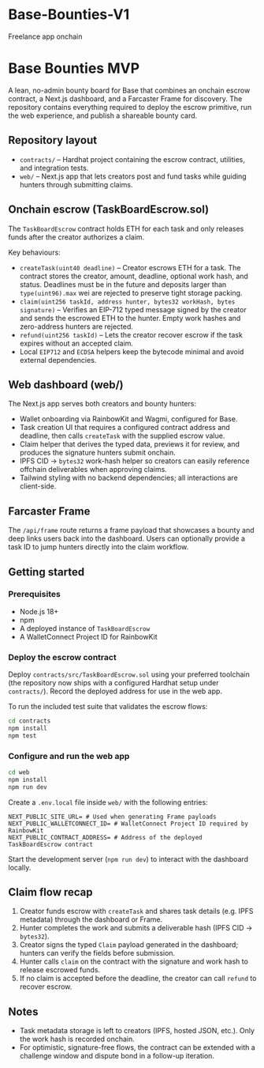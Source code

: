 # Base-Bounties-V1
Freelance app onchain
# Base Bounties MVP

A lean, no-admin bounty board for Base that combines an onchain escrow contract, a Next.js dashboard, and a Farcaster
Frame for discovery. The repository contains everything required to deploy the escrow primitive, run the web
experience, and publish a shareable bounty card.

## Repository layout

- `contracts/` – Hardhat project containing the escrow contract, utilities, and integration tests.
- `web/` – Next.js app that lets creators post and fund tasks while guiding hunters through submitting claims.

## Onchain escrow (TaskBoardEscrow.sol)

The `TaskBoardEscrow` contract holds ETH for each task and only releases funds after the creator authorizes a claim.

Key behaviours:

- `createTask(uint40 deadline)` – Creator escrows ETH for a task. The contract stores the creator, amount, deadline,
  optional work hash, and status. Deadlines must be in the future and deposits larger than `type(uint96).max` wei are
  rejected to preserve tight storage packing.
- `claim(uint256 taskId, address hunter, bytes32 workHash, bytes signature)` – Verifies an EIP-712 typed message signed
  by the creator and sends the escrowed ETH to the hunter. Empty work hashes and zero-address hunters are rejected.
- `refund(uint256 taskId)` – Lets the creator recover escrow if the task expires without an accepted claim.
- Local `EIP712` and `ECDSA` helpers keep the bytecode minimal and avoid external dependencies.

## Web dashboard (web/)

The Next.js app serves both creators and bounty hunters:

- Wallet onboarding via RainbowKit and Wagmi, configured for Base.
- Task creation UI that requires a configured contract address and deadline, then calls `createTask` with the supplied
  escrow value.
- Claim helper that derives the typed data, previews it for review, and produces the signature hunters submit onchain.
- IPFS CID → `bytes32` work-hash helper so creators can easily reference offchain deliverables when approving claims.
- Tailwind styling with no backend dependencies; all interactions are client-side.

## Farcaster Frame

The `/api/frame` route returns a frame payload that showcases a bounty and deep links users back into the dashboard.
Users can optionally provide a task ID to jump hunters directly into the claim workflow.

## Getting started

### Prerequisites

- Node.js 18+
- npm
- A deployed instance of `TaskBoardEscrow`
- A WalletConnect Project ID for RainbowKit

### Deploy the escrow contract

Deploy `contracts/src/TaskBoardEscrow.sol` using your preferred toolchain (the repository now ships with a configured Hardhat setup under `contracts/`). Record the deployed
address for use in the web app.

To run the included test suite that validates the escrow flows:

```bash
cd contracts
npm install
npm test
```

### Configure and run the web app

```bash
cd web
npm install
npm run dev
```

Create a `.env.local` file inside `web/` with the following entries:

```env
NEXT_PUBLIC_SITE_URL= # Used when generating Frame payloads
NEXT_PUBLIC_WALLETCONNECT_ID= # WalletConnect Project ID required by RainbowKit
NEXT_PUBLIC_CONTRACT_ADDRESS= # Address of the deployed TaskBoardEscrow contract
```

Start the development server (`npm run dev`) to interact with the dashboard locally.

## Claim flow recap

1. Creator funds escrow with `createTask` and shares task details (e.g. IPFS metadata) through the dashboard or Frame.
2. Hunter completes the work and submits a deliverable hash (IPFS CID → `bytes32`).
3. Creator signs the typed `Claim` payload generated in the dashboard; hunters can verify the fields before submission.
4. Hunter calls `claim` on the contract with the signature and work hash to release escrowed funds.
5. If no claim is accepted before the deadline, the creator can call `refund` to recover escrow.

## Notes

- Task metadata storage is left to creators (IPFS, hosted JSON, etc.). Only the work hash is recorded onchain.
- For optimistic, signature-free flows, the contract can be extended with a challenge window and dispute bond in a
  follow-up iteration.